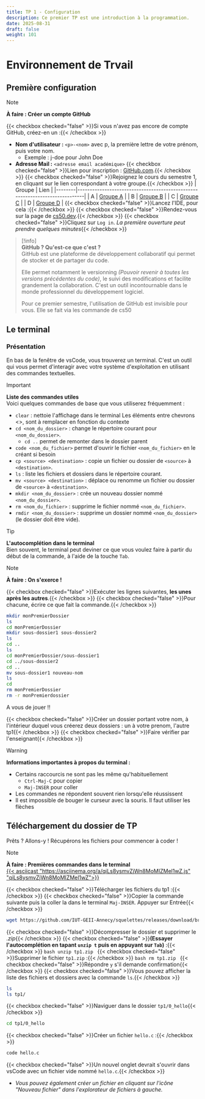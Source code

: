 ```yaml
---
title: TP 1 - Configuration
description: Ce premier TP est une introduction à la programmation.
date: 2025-08-31
draft: false
weight: 101
---
```


# Environnement de Trvail

## Première configuration

> [!note]  
> **À faire : Créer un compte GitHub**  
>
> {{< checkbox checked="false" >}}Si vous n'avez pas encore de compte GitHub, créez-en un :{{< /checkbox >}}
>   - **Nom d'utilisateur :** `<p>-<nom>` avec p, la première lettre de votre prénom, puis votre nom.
>     - Exemple : j-doe pour John Doe
>   - **Adresse Mail :** `<adresse email académique>`
>   {{< checkbox checked="false" >}}Lien pour inscription : [GitHub.com](https://github.com).{{< /checkbox >}}
> {{< checkbox checked="false" >}}Rejoignez le cours du semestre 1, en cliquant sur le lien correspondant à votre groupe.{{< /checkbox >}}
> | Groupe | Lien                                                                        |
> |--------|-----------------------------------------------------------------------------|
> | A      | [Groupe A](https://submit.cs50.io/invites/9a6f6de5408b4022baebeb336f409261) |
> | B      | [Groupe B](https://submit.cs50.io/invites/f70e5bcd71c941a7acd2cbd7739218d8) |
> | C      | [Groupe C](https://submit.cs50.io/invites/88bf318c8b054f7a959ea7371f2b8011) |
> | D      | [Groupe D](https://submit.cs50.io/invites/e58130b1d7874ca481da62a0795da120) |
> {{< checkbox checked="false" >}}Lancez l'IDE, pour cela :{{< /checkbox >}}
>   {{< checkbox checked="false" >}}Rendez-vous sur la page de [cs50.dev](https://cs50.dev).{{< /checkbox >}}
>   {{< checkbox checked="false" >}}Cliquez sur `Log in`. _La première ouverture peut prendre quelques minutes_{{< /checkbox >}}

> [!info]  
> **GitHub ? Qu'est-ce que c'est ?**  
> GitHub est une plateforme de développement collaboratif qui permet de stocker et de partager du code.
>
> Elle permet notamment le versionning _(Pouvoir revenir à toutes les versions précédentes du code)_, le suivi des modifications et facilite grandement la collaboration.
> C'est un outil incontournable dans le monde professionnel du développement logiciel.
>
> Pour ce premier semestre, l'utilisation de GitHub est invisible pour vous. Elle se fait via les commande de cs50

## Le terminal

### Présentation

En bas de la fenêtre de vsCode, vous trouverez un terminal. C'est un outil qui vous permet d'interagir avec votre système d'exploitation en utilisant des commandes textuelles.

> [!important]  
> **Liste des commandes utiles**  
> Voici quelques commandes de base que vous utiliserez fréquemment :
>
> - `clear` : nettoie l'affichage dans le terminal
>   Les éléments entre chevrons <>, sont à remplacer en fonction du contexte
> - `cd <nom_du_dossier>` : change le répertoire courant pour `<nom_du_dossier>`.
>   - `cd ..` permet de remonter dans le dossier parent
> - `code <nom_du_fichier>` permet d'ouvrir le fichier `<nom_du_fichier>` en le créant si besoin
> - `cp <source> <destination>` : copie un fichier ou dossier de `<source>` à `<destination>`.
> - `ls` : liste les fichiers et dossiers dans le répertoire courant.
> - `mv <source> <destination>` : déplace ou renomme un fichier ou dossier de `<source>` à `<destination>`.
> - `mkdir <nom_du_dossier>` : crée un nouveau dossier nommé `<nom_du_dossier>`.
> - `rm <nom_du_fichier>` : supprime le fichier nommé `<nom_du_fichier>`.
> - `rmdir <nom_du_dossier>` : supprime un dossier nommé `<nom_du_dossier>` (le dossier doit être vide).

> [!tip]  
> **L'autocomplétion dans le terminal**  
> Bien souvent, le terminal peut deviner ce que vous voulez faire à partir du début de la commande, à l'aide de la touche `Tab`.

> [!note]  
> **À faire : On s'exerce !**  
>
> {{< checkbox checked="false" >}}Exécuter les lignes suivantes, **les unes après les autres**.{{< /checkbox >}}
>   {{< checkbox checked="false" >}}Pour chacune, écrire ce que fait la commande.{{< /checkbox >}}
>
> ```bash
> mkdir monPremierDossier
> ls
> cd monPremierDossier
> mkdir sous-dossier1 sous-dossier2
> ls
> cd ..
> ls
> cd monPremierDossier/sous-dossier1
> cd ../sous-dossier2
> cd ..
> mv sous-dossier1 nouveau-nom
> ls
> cd
> rm monPremierDossier
> rm -r monPremierdossier
> ```
>
> A vous de jouer !!
>
> {{< checkbox checked="false" >}}Créer un dossier portant votre nom, à l'intérieur duquel vous créerez deux dossiers : un à votre prenom, l'autre tp1{{< /checkbox >}}
> {{< checkbox checked="false" >}}Faire vérifier par l'enseignant{{< /checkbox >}}

> [!warning]  
> **Informations importantes à propos du terminal :**  
>
> - Certains raccourcis ne sont pas les même qu'habituellement
>   - `Ctrl-Maj-C` pour copier
>   - `Maj-INSER` pour coller
> - Les commandes ne répondent souvent rien lorsqu'elle réussissent
> - Il est impossible de bouger le curseur avec la souris. Il faut utiliser les flèches

## Téléchargement du dossier de TP

Prêts ? Allons-y ! Récupérons les fichiers pour commencer à coder !

> [!note]  
> **À faire : Premières commandes dans le terminal**  
> [{{< asciicast "https://asciinema.org/a/qiLs8ysmvZjWn8MoMIZMel1wZ.js" "qiLs8ysmvZjWn8MoMIZMel1wZ">}}](https://asciinema.org/a/qiLs8ysmvZjWn8MoMIZMel1wZ)
>
> {{< checkbox checked="false" >}}Télécharger les fichiers du tp1 :{{< /checkbox >}}
>   {{< checkbox checked="false" >}}Copier la commande suivante puis la coller la dans le terminal `Maj-INSER`. Appuyer sur Entrée{{< /checkbox >}}
>   ```bash
>   wget https://github.com/IUT-GEII-Annecy/squelettes/releases/download/branch-2025/tp1.zip
>   ```
> {{< checkbox checked="false" >}}Décompresser le dossier et supprimer le _.zip_{{< /checkbox >}}
>   {{< checkbox checked="false" >}}**(Essayer l'autocomplétion en tapant `unzip t` puis en appuyant sur `Tab`)** :{{< /checkbox >}}
>     ```bash
>     unzip tp1.zip
>     ```
>   {{< checkbox checked="false" >}}Supprimer le fichier `tp1.zip` :{{< /checkbox >}}
>     ```bash
>     rm tp1.zip
>     ```
>   {{< checkbox checked="false" >}}Répondre `y` s'il demande confirmation{{< /checkbox >}}
> {{< checkbox checked="false" >}}Vous pouvez afficher la liste des fichiers et dossiers avec la commande `ls`.{{< /checkbox >}}
>   ```bash
>   ls
>   ls tp1/
>   ```
> {{< checkbox checked="false" >}}Naviguer dans le dossier `tp1/0_hello`{{< /checkbox >}}
>   ```bash
>   cd tp1/0_hello
>   ```
> {{< checkbox checked="false" >}}Créer un fichier `hello.c` :{{< /checkbox >}}
>   ```bash
>   code hello.c
>   ```
>   {{< checkbox checked="false" >}}Un nouvel onglet devrait s'ouvrir dans vsCode avec un fichier vide nommé `hello.c`.{{< /checkbox >}}
>   - _Vous pouvez également créer un fichier en cliquant sur l'icône "Nouveau fichier" dans l'explorateur de fichiers à gauche._
